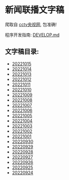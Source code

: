 # 新闻联播文字稿

爬取自 [cctv央视网](https://tv.cctv.com/), 包准确!

程序开发指南: [DEVELOP.md](./DEVELOP.md)

## 文字稿目录: 

<!-- INSERT -->
- [20221015](./news/20221015.md)
- [20221014](./news/20221014.md)
- [20221013](./news/20221013.md)
- [20221012](./news/20221012.md)
- [20221011](./news/20221011.md)
- [20221010](./news/20221010.md)
- [20221009](./news/20221009.md)
- [20221008](./news/20221008.md)
- [20221007](./news/20221007.md)
- [20221006](./news/20221006.md)
- [20221005](./news/20221005.md)
- [20221004](./news/20221004.md)
- [20221003](./news/20221003.md)
- [20221002](./news/20221002.md)
- [20221001](./news/20221001.md)
- [20220930](./news/20220930.md)
- [20220929](./news/20220929.md)
- [20220928](./news/20220928.md)
- [20220927](./news/20220927.md)
- [20220926](./news/20220926.md)
- [20220925](./news/20220925.md)
- [20220924](./news/20220924.md)
